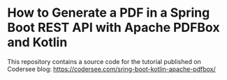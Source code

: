 # How to Generate a PDF in a Spring Boot REST API with Apache PDFBox and Kotlin
This repository contains a source code for the tutorial published on Codersee blog: 
https://codersee.com/sring-boot-kotlin-apache-pdfbox/
